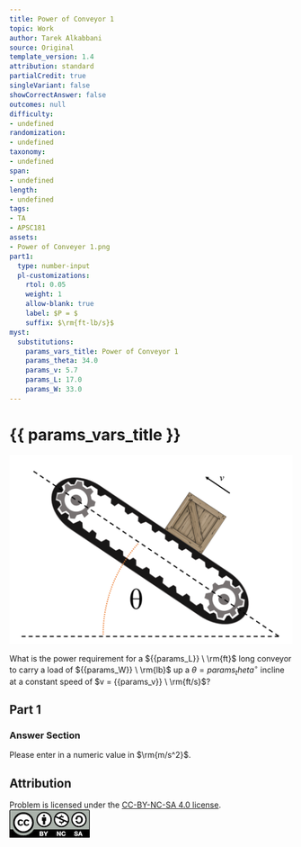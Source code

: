 ```yaml
---
title: Power of Conveyor 1
topic: Work
author: Tarek Alkabbani
source: Original
template_version: 1.4
attribution: standard
partialCredit: true
singleVariant: false
showCorrectAnswer: false
outcomes: null
difficulty:
- undefined
randomization:
- undefined
taxonomy:
- undefined
span:
- undefined
length:
- undefined
tags:
- TA
- APSC181
assets:
- Power of Conveyer 1.png
part1:
  type: number-input
  pl-customizations:
    rtol: 0.05
    weight: 1
    allow-blank: true
    label: $P = $
    suffix: $\rm{ft-lb/s}$
myst:
  substitutions:
    params_vars_title: Power of Conveyor 1
    params_theta: 34.0
    params_v: 5.7
    params_L: 17.0
    params_W: 33.0
---
```

# {{ params_vars_title }}
<img src="Power of Conveyer 1.png" width=600>

What is the power requirement for a ${{params_L}} \ \rm{ft}$ long conveyor to carry a load of ${{params_W}} \ \rm{lb}$ up a $\theta = {{params_theta}}^{\circ}$ incline at a constant speed of $v = {{params_v}} \ \rm{ft/s}$?

## Part 1

### Answer Section

Please enter in a numeric value in $\rm{m/s^2}$.

## Attribution

Problem is licensed under the [CC-BY-NC-SA 4.0 license](https://creativecommons.org/licenses/by-nc-sa/4.0/).<br> ![The Creative Commons 4.0 license requiring attribution-BY, non-commercial-NC, and share-alike-SA license.](https://raw.githubusercontent.com/firasm/bits/master/by-nc-sa.png)